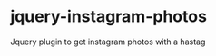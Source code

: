 jquery-instagram-photos
=======================

Jquery plugin to get instagram photos with a hastag
